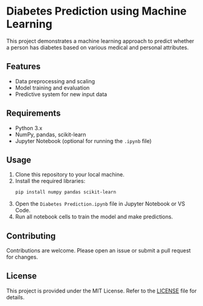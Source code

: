 <!-- filepath: /c:/Users/gusta/Desktop/Projects/Diabetes Prediction using Machine Learning/README.md -->
# Diabetes Prediction using Machine Learning

This project demonstrates a machine learning approach to predict whether a person has diabetes based on various medical and personal attributes.

## Features
- Data preprocessing and scaling
- Model training and evaluation
- Predictive system for new input data

## Requirements
- Python 3.x
- NumPy, pandas, scikit-learn
- Jupyter Notebook (optional for running the `.ipynb` file)

## Usage
1. Clone this repository to your local machine.
2. Install the required libraries:  
   ```powershell
   pip install numpy pandas scikit-learn
   ```
3. Open the `Diabetes Prediction.ipynb` file in Jupyter Notebook or VS Code.
4. Run all notebook cells to train the model and make predictions.

## Contributing
Contributions are welcome. Please open an issue or submit a pull request for changes.

## License
This project is provided under the MIT License. Refer to the [LICENSE](LICENSE) file for details.